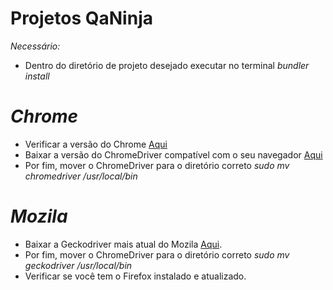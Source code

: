 # Projetos QaNinja
*Necessário:*
- Dentro do diretório de projeto desejado executar no terminal _bundler install_

# *Chrome*
- Verificar a versão do Chrome [Aqui](https://chromedriver.storage.googleapis.com/LATEST_RELEASE)
- Baixar a versão do ChromeDriver compatível com o seu navegador [Aqui](https://chromedriver.storage.googleapis.com/index.html)
- Por fim, mover o ChromeDriver para o diretório correto _sudo mv chromedriver /usr/local/bin_

# *Mozila*
- Baixar a Geckodriver mais atual do Mozila [Aqui](https://github.com/mozilla/geckodriver/releases).
- Por fim, mover o ChromeDriver para o diretório correto _sudo mv geckodriver /usr/local/bin_
- Verificar se você tem o Firefox instalado e atualizado.
